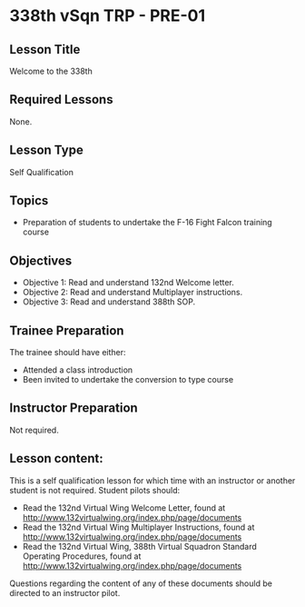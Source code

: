 # 338th vSqn TRP - PRE-01

## Lesson Title
Welcome to the 338th

## Required Lessons
None.

## Lesson Type
Self Qualification

## Topics
* Preparation of students to undertake the F-16 Fight Falcon training course

## Objectives
* Objective 1: Read and understand 132nd Welcome letter.
* Objective 2: Read and understand Multiplayer instructions.
* Objective 3: Read and understand 388th SOP.

## Trainee Preparation
The trainee should have either:
* Attended a class introduction
* Been invited to undertake the conversion to type course

## Instructor Preparation
Not required.

## Lesson content:
This is a self qualification lesson for which time with an instructor or another student is not required. Student pilots should:
* Read the 132nd Virtual Wing Welcome Letter, found at http://www.132virtualwing.org/index.php/page/documents
* Read the 132nd Virtual Wing Multiplayer Instructions, found at http://www.132virtualwing.org/index.php/page/documents
* Read the 132nd Virtual Wing, 388th Virtual Squadron Standard Operating Procedures, found at http://www.132virtualwing.org/index.php/page/documents

Questions regarding the content of any of these documents should be directed to an instructor pilot.
